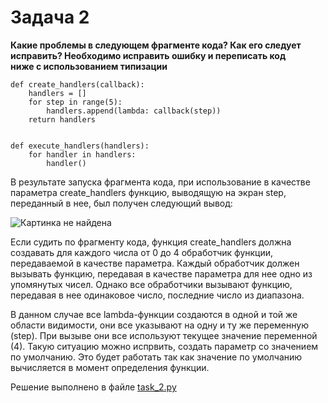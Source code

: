 # Задача 2
**Какие проблемы в следующем фрагменте кода? Как его следует исправить? Необходимо исправить ошибку и переписать код\
ниже с использованием типизации**
```
def create_handlers(callback):
    handlers = []
    for step in range(5):
        handlers.append(lambda: callback(step))
    return handlers


def execute_handlers(handlers):
    for handler in handlers:
        handler()
```
В результате запуска фрагмента кода, при использование в качестве параметра create_handlers функцию, выводящую на
экран step, переданный в нее, был получен следующий вывод:

![Картинка не найдена](/task_2_test.jpg)


Если судить по фрагменту кода, функция create_handlers должна создавать для каждого числа от 0 до 4 обработчик функции,
передаваемой в качестве параметра. Каждый обработчик должен вызывать функцию, передавая в качестве параметра для нее
одно из упомянутых чисел. Однако все обработчики вызывают функцию, передавая в нее одинаковое число, последние число
из диапазона.

В данном случае все lambda-функции создаются в одной и той же области видимости,
они все указывают на одну и ту же переменную (step). При вызыве они все используют текущее значение переменной (4).
Такую ситуацию можно испрвить, создать параметр со значением по умолчанию. Это будет работать так как значение
по умолчанию вычисляется в момент определения функции.

Решение выполнено в файле [task_2.py](../task_2.py)